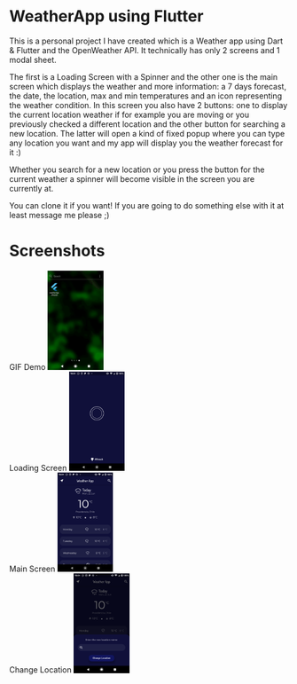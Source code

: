 # WeatherApp using Flutter
This is a personal project I have created which is a Weather app using Dart &amp; Flutter and the OpenWeather API. It technically has only 2 screens and 1 modal sheet. 

The first is a Loading Screen with a Spinner and the other one is the main screen which displays the weather and more information: a 7 days forecast, the date, the location, max and min temperatures and an icon representing the weather condition. 
In this screen you also have 2 buttons: one to display the current location weather if for example you are moving or you previously checked a different location and the other button for searching a new location. The latter will open a kind of fixed popup where you can type any location you want and my app will display you the weather forecast for it :) 

Whether you search for a new location or you press the button for the current weather a spinner will become visible in the screen you are currently at.

You can clone it if you want! If you are going to do something else with it at least message me please ;)



# Screenshots

<div>GIF Demo
<img src="https://github.com/Rffrench/WeatherApp-Flutter/blob/master/images/app-demo/weather-app-flutter.gif" width="20%"></div>
<div>Loading Screen
<img src="https://github.com/Rffrench/WeatherApp-Flutter/blob/master/images/app-demo/loading-screen.png" width="20%"></div>
<div>Main Screen
<img src="https://github.com/Rffrench/WeatherApp-Flutter/blob/master/images/app-demo/main-screen.png" width="20%"></div>
<div>Change Location
<img src="https://github.com/Rffrench/WeatherApp-Flutter/blob/master/images/app-demo/change-location.png" width="20%"></div>

